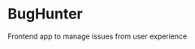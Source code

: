 <div align="center">
  <img src="https://github.com/kyborq/bug-hunter/assets/52314985/fab33be3-b481-4bff-9b91-40310d1a4a22" alt="" />
</div>

# BugHunter

Frontend app to manage issues from user experience
